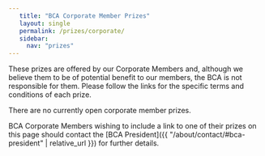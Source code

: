 ```yaml
---
   title: "BCA Corporate Member Prizes"
   layout: single
   permalink: /prizes/corporate/
   sidebar:
     nav: "prizes"
---
```


These prizes are offered by our Corporate Members and, although we believe them to be of potential benefit to our members, the BCA is not responsible for them.  Please follow the links for the specific terms and conditions of each prize.

There are no currently open corporate member prizes.

BCA Corporate Members wishing to include a link to one of their prizes on this page should contact the [BCA President]({{ "/about/contact/#bca-president" | relative_url }}) for further details.

